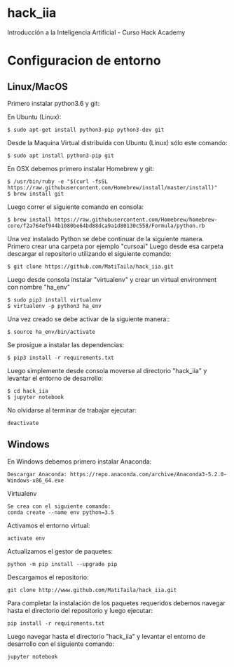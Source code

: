 # hack_iia
Introducción a la Inteligencia Artificial - Curso Hack Academy

# Configuracion de entorno

## Linux/MacOS

Primero instalar python3.6 y git:

En Ubuntu (Linux):
```
$ sudo apt-get install python3-pip python3-dev git
```

Desde la Maquina Virtual distribuida con Ubuntu (Linux) sólo este comando:
```
$ sudo apt install python3-pip git
```

En OSX debemos primero instalar Homebrew y git:
```
$ /usr/bin/ruby -e "$(curl -fsSL https://raw.githubusercontent.com/Homebrew/install/master/install)"
$ brew install git
```

Luego correr el siguiente comando en consola:
```
$ brew install https://raw.githubusercontent.com/Homebrew/homebrew-core/f2a764ef944b1080be64bd88dca9a1d80130c558/Formula/python.rb
```

Una vez instalado Python se debe continuar de la siguiente manera. Primero crear una carpeta por ejemplo "cursoai"
Luego desde esa carpeta descargar el repositorio utilizando el siguiente comando:
```
$ git clone https://github.com/MatiTaila/hack_iia.git

```

Luego desde consola instalar "virtualenv" y crear un virtual environment con nombre "ha_env"

```
$ sudo pip3 install virtualenv
$ virtualenv -p python3 ha_env
```
Una vez creado se debe activar de la siguiente manera::

```
$ source ha_env/bin/activate
```

Se prosigue a instalar las dependencias:
```
$ pip3 install -r requirements.txt
```
Luego simplemente desde consola moverse al directorio "hack_iia" y levantar el entorno de desarrollo:
```
$ cd hack_iia
$ jupyter notebook
```

No olvidarse al terminar de trabajar ejecutar:
```
deactivate
```

## Windows

En Windows debemos primero instalar Anaconda:

```
Descargar Anaconda: https://repo.anaconda.com/archive/Anaconda3-5.2.0-Windows-x86_64.exe
```

Virtualenv
```
Se crea con el siguiente comando:
conda create --name env python=3.5
```
Activamos el entorno virtual: 
```
activate env
```

Actualizamos el gestor de paquetes:
```
python -m pip install --upgrade pip
```

Descargamos el repositorio:
```
git clone http://www.github.com/MatiTaila/hack_iia.git
```
Para completar la instalación de los paquetes requeridos debemos navegar hasta el directorio del repositorio y luego ejecutar:
```
pip install -r requirements.txt
```
Luego navegar hasta el directorio "hack_iia" y levantar el entorno de desarrollo con el siguiente comando:
```
jupyter notebook
```

